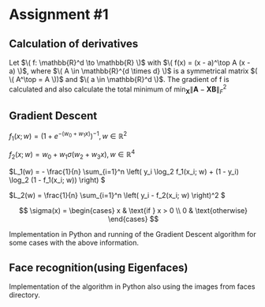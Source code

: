# Assignment #1
## Calculation of derivatives
Let $\( f: \mathbb{R}^d \to \mathbb{R} \)$ with $\( f(x) = (x - a)^\top A (x - a) \)$, where $\( A \in \mathbb{R}^{d \times d} \)$ is a symmetrical matrix $( \( A^\top = A \))$ and $\( a \in \mathbb{R}^d \)$. The gradient of f is calculated and also calculate the total minimum of $\min_{\mathbf{X}} \| \mathbf{A} - \mathbf{X}\mathbf{B} \|_F^2$

## Gradient Descent

$f_1(x; w) = \left( 1 + e^{-(w_0 + w_1 x)} \right)^{-1}, w \in \mathbb{R}^2$



$f_2(x; w) = w_0 + w_1 \sigma(w_2 + w_3 x), w \in \mathbb{R}^4$


$L_1(w) = - \frac{1}{n} \sum_{i=1}^n \left( y_i \log_2 f_1(x_i; w) + (1 - y_i) \log_2 (1 - f_1(x_i; w)) \right) $


$L_2(w) = \frac{1}{n} \sum_{i=1}^n \left( y_i - f_2(x_i; w) \right)^2 $

$$
\sigma(x) = 
\begin{cases} 
  x & \text{if } x > 0 \\
  0 & \text{otherwise}
\end{cases}
$$


Implementation in Python and running of the Gradient Descent algorithm for some cases with the above information.


## Face recognition(using Eigenfaces)
Implementation of the algorithm in Python also using the images from faces directory.


